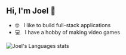 ## Hi, I'm Joel 👋

- 🤓 &nbsp; I like to build full-stack applications
- 💻 &nbsp; I have a hobby of making video games

![Joel's Languages stats](https://github-readme-stats.vercel.app/api/top-langs/?username=chillprogrammer&theme=buefy&layout=compact&langs_count=10)
